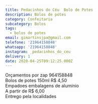 ```yaml
---
title: Pedacinhos do Céu  Bolo de Potes
description: Bolos de potes
category: Confeitaria
subcategory: Bolos
tags:
  - bolos de potes
email: gimartinsjpa@gmail.com
telefone: '21964158848'
whatsapp: '21964158848'
instagram: _pedacinhos_do_ceu
delivery: 1
date: 2020-04-25T09:12:25.000Z
---
```


Orçamentos por zap 964158848\
Bolos de potes 150ml R$ 4,50\
Empadoes embalagens de alumínio\
A partir de R$ 6,00\
Entrego pela localidades
